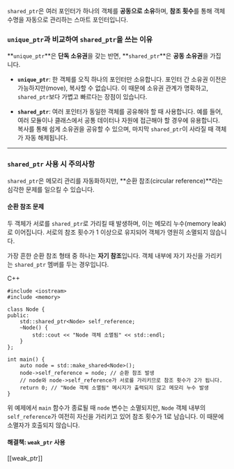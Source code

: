 
`shared_ptr`은 여러 포인터가 하나의 객체를 **공동으로 소유**하며, **참조 횟수**를 통해 객체 수명을 자동으로 관리하는 스마트 포인터입니다.

### `unique_ptr`과 비교하여 `shared_ptr`을 쓰는 이유

**`unique_ptr`**은 **단독 소유권**을 갖는 반면, **`shared_ptr`**은 **공동 소유권**을 가집니다.

- **`unique_ptr`**: 한 객체를 오직 하나의 포인터만 소유합니다. 포인터 간 소유권 이전은 가능하지만(move), 복사할 수 없습니다. 이 때문에 소유권 관계가 명확하고, `shared_ptr`보다 가볍고 빠르다는 장점이 있습니다.
    
- **`shared_ptr`**: 여러 포인터가 동일한 객체를 공유해야 할 때 사용합니다. 예를 들어, 여러 모듈이나 클래스에서 공통 데이터나 자원에 접근해야 할 경우에 유용합니다. 복사를 통해 쉽게 소유권을 공유할 수 있으며, 마지막 `shared_ptr`이 사라질 때 객체가 자동 해제됩니다.

---

### `shared_ptr` 사용 시 주의사항

`shared_ptr`은 메모리 관리를 자동화하지만, **순환 참조(circular reference)**라는 심각한 문제를 일으킬 수 있습니다.

#### 순환 참조 문제

두 객체가 서로를 `shared_ptr`로 가리킬 때 발생하며, 이는 메모리 누수(memory leak)로 이어집니다. 서로의 참조 횟수가 1 이상으로 유지되어 객체가 영원히 소멸되지 않습니다.

가장 흔한 순환 참조 형태 중 하나는 **자기 참조**입니다. 객체 내부에 자기 자신을 가리키는 `shared_ptr` 멤버를 두는 경우입니다.

C++

```
#include <iostream>
#include <memory>

class Node {
public:
    std::shared_ptr<Node> self_reference;
    ~Node() {
        std::cout << "Node 객체 소멸됨" << std::endl;
    }
};

int main() {
    auto node = std::make_shared<Node>();
    node->self_reference = node; // 순환 참조 발생
    // node와 node->self_reference가 서로를 가리키므로 참조 횟수가 2가 됩니다.
    return 0; // "Node 객체 소멸됨" 메시지가 출력되지 않고 메모리 누수 발생
}
```

위 예제에서 `main` 함수가 종료될 때 `node` 변수는 소멸되지만, `Node` 객체 내부의 `self_reference`가 여전히 자신을 가리키고 있어 참조 횟수가 1로 남습니다. 
이 때문에 소멸자가 호출되지 않습니다.

#### 해결책: `weak_ptr` 사용

[[weak_ptr]]



